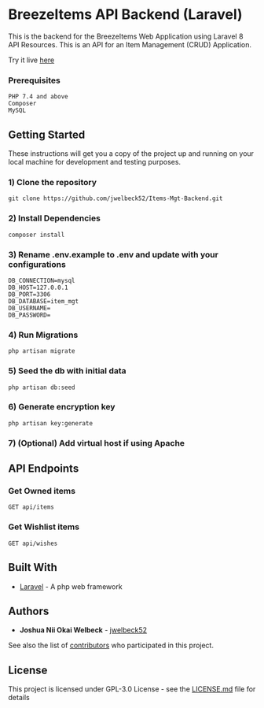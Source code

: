 # BreezeItems API Backend (Laravel)

This is the backend for the BreezeItems Web Application using Laravel 8 API Resources. This is an API for an Item Management (CRUD) Application.

Try it live [here](#)


### Prerequisites
```
PHP 7.4 and above
Composer
MySQL
```
## Getting Started

These instructions will get you a copy of the project up and running on your local machine for development and testing purposes.

### 1) Clone the repository
```
git clone https://github.com/jwelbeck52/Items-Mgt-Backend.git
```

### 2) Install Dependencies
```
composer install
```

### 3) Rename .env.example to .env and update with your configurations
```
DB_CONNECTION=mysql
DB_HOST=127.0.0.1
DB_PORT=3306
DB_DATABASE=item_mgt
DB_USERNAME=
DB_PASSWORD=
```
### 4) Run Migrations
```
php artisan migrate
```

### 5) Seed the db with initial data
```
php artisan db:seed
```

### 6) Generate encryption key
```
php artisan key:generate
```
### 7) (Optional) Add virtual host if using Apache


## API Endpoints

### Get Owned items
```
GET api/items
```

### Get Wishlist items
```
GET api/wishes
```


## Built With

* [Laravel](https://laravel.com) - A php web framework

## Authors

* **Joshua Nii Okai Welbeck**  - [jwelbeck52](https://github.com/jwelbeck52/)

See also the list of [contributors](https://github.com/jwelbeck52/Items-Mgt-Backend/contributors) who participated in this project.

## License

This project is licensed under GPL-3.0 License - see the [LICENSE.md](LICENSE.md) file for details


